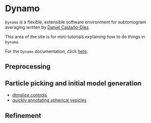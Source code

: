# Dynamo

`Dynamo` is a flexible, extensible software environment for subtomogram averaging written by [Daniel Castaño-Díez](https://scholar.google.co.uk/citations?user=emXRLtwAAAAJ&hl=en).

This area of the site is for mini-tutorials explaining how to do things in `Dynamo`.

For the `Dynamo` documentation, click 
[here](https://wiki.dynamo.biozentrum.unibas.ch/w/index.php/Main_Page).

## Preprocessing

## Particle picking and initial model generation 
- [dtmslice controls](picking/dtmslice-controls.md)
- [quickly annotating spherical vesicles](picking/dipoles-to-vesicles.md)

## Refinement
